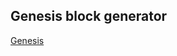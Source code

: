 ## Genesis block generator

[Genesis]([https://github.com/dpowcore-project/dpowcoin-dev-utils/tree/main/genesis-block])
